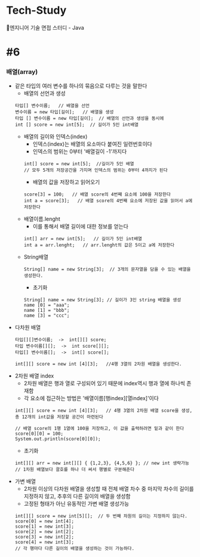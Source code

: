 # Tech-Study
📂엔지니어 기술 면접 스터디 - Java   
   
#6
==
### 배열(array)
* 같은 타입의 여러 변수를 하나의 묶음으로 다루는 것을 말한다
  * 배열의 선언과 생성
  ```
  타입[] 변수이름;   // 배열을 선언
  변수이름 = new 타입[길이];   // 배열을 생성
  타입 [] 변수이름 = new 타입[길이];  // 배열의 선언과 생성을 동시에
  int [] score = new int[5];  // 길이가 5인 int배열
  ```
  * 배열의 길이와 인덱스(index)   
     * 인덱스(index)는 배열의 요소마다 붙여진 일련번호이다
     * 인덱스의 범위는 0부터 '배열길이 -1'까지다
     ``` 
     int[] score = new int[5];  //길이가 5인 배열
     // 모두 5개의 저장공간을 가지며 인덱스의 범위는 0부터 4까지가 된다
     ```
     * 배열의 값을 저장하고 읽어오기
     ```
     score[3] = 100;   // 배열 score의 4번째 요소에 100을 저장한다
     int a = score[3];   // 배열 score의 4번째 요소에 저장된 값을 읽어서 a에 저장한다
     ```
  * 배열이름.lenght
     * 이를 통해서 배열 길이에 대한 정보를 얻는다
     ```
     int[] arr = new int[5];   // 길이가 5인 int배열
     int a = arr.lenght;   // arr.lenght의 값은 5이고 a에 저장한다
     ```
  * String배열
     ```
     String[] name = new String[3];  // 3개의 문자열을 담을 수 있는 배열을 생성한다.
     ```
     * 초기화
     ```
     String[] name = new String[3]; // 길이가 3인 string 배열을 생성
     name [0] = "aaa";
     name [1] = "bbb";
     name [3] = "ccc";
     ```
 * 다차원 배열
   ```
   타입[][]변수이름;  ->  int[][] score;
   타입 변수이름[][];  ->  int score[][];
   타입[] 변수이름[];  ->  int[] score[];
  
   int[][] score = new int [4][3];   //4행 3열의 2차원 배열을 생성한다.
   ```
  * 2차원 배열 index
     * 2차원 배열은 행과 열로 구성되어 있기 때문에 index역시 행과 열에 하나씩 존재함
     * 각 요소에 접근하는 방법은 '배열이름[행index][열index]'이다
     ```
     int[][] score = new int [4][3];   // 4행 3열의 2차원 배열 score을 생성, 총 12개의 int값을 저장할 공간이 마련된다
     
     // 배열 score의 1행 1열에 100을 저장하고, 이 값을 출력하려면 밑과 같이 한다
     score[0][0] = 100;
     System.out.println(score[0][0]);
     ```
     * 초기화
     ```
     int[][] arr = new int[][] { {1,2,3}, {4,5,6} }; // new int 생략가능
     // 1차원 배열보다 괄호를 하나 더 써서 행별로 구분해준다
     ```
  * 가변 배열
     * 2차원 이상의 다차원 배열을 생성할 때 전체 배열 차수 중 마지막 차수의 길이를 지정하지 않고, 추후의 다른 길이의 배열을 생성함
     * 고정된 형태가 아닌 유동적인 가변 배열 생성가능
     ```
     int[][] score = new int[5][];  // 두 번째 차원의 길이는 지정하지 않는다.
     score[0] = new int[4];
     score[1] = new int[3];
     score[2] = new int[2];
     score[3] = new int[2];
     score[4] = new int[3];
     // 각 행마다 다른 길이의 배열을 생성하는 것이 가능하다.
     ```

   
   
     
   

